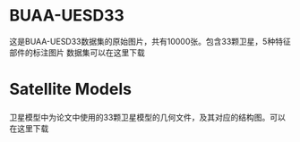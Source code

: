 # BUAA-UESD33
这是BUAA-UESD33数据集的原始图片，共有10000张。包含33颗卫星，5种特征部件的标注图片
数据集可以在这里下载


Satellite Models
===
### 
卫星模型中为论文中使用的33颗卫星模型的几何文件，及其对应的结构图。可以在这里下载
